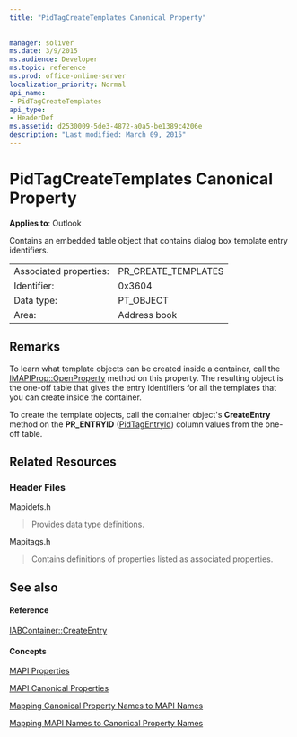 ```yaml
---
title: "PidTagCreateTemplates Canonical Property"
 
 
manager: soliver
ms.date: 3/9/2015
ms.audience: Developer
ms.topic: reference
ms.prod: office-online-server
localization_priority: Normal
api_name:
- PidTagCreateTemplates
api_type:
- HeaderDef
ms.assetid: d2530009-5de3-4872-a0a5-be1389c4206e
description: "Last modified: March 09, 2015"
---
```


# PidTagCreateTemplates Canonical Property

  
  
**Applies to**: Outlook 
  
Contains an embedded table object that contains dialog box template entry identifiers. 
  
|||
|:-----|:-----|
|Associated properties:  <br/> |PR_CREATE_TEMPLATES  <br/> |
|Identifier:  <br/> |0x3604  <br/> |
|Data type:  <br/> |PT_OBJECT  <br/> |
|Area:  <br/> |Address book  <br/> |
   
## Remarks

To learn what template objects can be created inside a container, call the [IMAPIProp::OpenProperty](imapiprop-openproperty.md) method on this property. The resulting object is the one-off table that gives the entry identifiers for all the templates that you can create inside the container. 
  
To create the template objects, call the container object's **CreateEntry** method on the **PR_ENTRYID** ([PidTagEntryId](pidtagentryid-canonical-property.md)) column values from the one-off table.
  
## Related Resources

### Header Files

Mapidefs.h
  
> Provides data type definitions.
    
Mapitags.h
  
> Contains definitions of properties listed as associated properties.
    
## See also

#### Reference

[IABContainer::CreateEntry](iabcontainer-createentry.md)
#### Concepts

[MAPI Properties](mapi-properties.md)
  
[MAPI Canonical Properties](mapi-canonical-properties.md)
  
[Mapping Canonical Property Names to MAPI Names](mapping-canonical-property-names-to-mapi-names.md)
  
[Mapping MAPI Names to Canonical Property Names](mapping-mapi-names-to-canonical-property-names.md)

